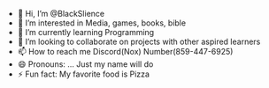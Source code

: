 - 👋 Hi, I’m @BlackSlience
- 👀 I’m interested in Media, games, books, bible
- 🌱 I’m currently learning Programming
- 💞️ I’m looking to collaborate on projects with other aspired learners
- 📫 How to reach me Discord(Nox) Number(859-447-6925) 
- 😄 Pronouns: ... Just my name will do
- ⚡ Fun fact: My favorite food is Pizza

<!---
BlackSlience/BlackSlience is a ✨ special ✨ repository because its `README.md` (this file) appears on your GitHub profile.
You can click the Preview link to take a look at your changes.
--->
